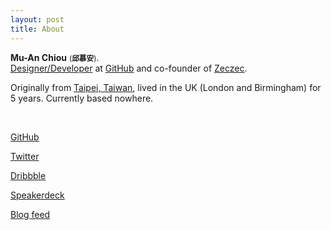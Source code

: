 ```yaml
---
layout: post
title: About
---
```


**Mu-An Chiou** <small>(**邱慕安**)</small>. <br />
[Designer/Developer](https://github.com/blog/1568-mu-an-chiou-is-a-githubber) at [GitHub](https://github.com) and co-founder of [Zeczec](http://zeczec.com). 

Originally from [Taipei, Taiwan](https://maps.google.com/maps?q=taipei), lived in the UK (London and Birmingham) for 5 years. Currently based nowhere.

<br />

[GitHub](https://github.com/muan)

[Twitter](https://twitter.com/muanchiou)

[Dribbble](http://dribbble.com/muan)

[Speakerdeck](http://speakerdeck.com/muan)

[Blog feed](/feed.xml)


<br />
